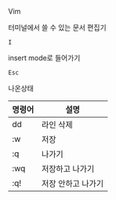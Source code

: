 Vim

터미널에서 쓸 수 있는 문서 편집기

`I` 

insert mode로 들어가기

`Esc`

나온상태

| 명령어 | 설명               |
| ------ | ------------------ |
| dd     | 라인 삭제          |
| :w     | 저장               |
| :q     | 나가기             |
| :wq    | 저장하고 나가기    |
| :q!    | 저장 안하고 나가기 |

 